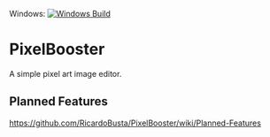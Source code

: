 Windows: [![Windows Build](https://ci.appveyor.com/api/projects/status/bygo7lrqe0l3n9n7?svg=true)](https://ci.appveyor.com/project/FelipeMartins/pixelbooster)

# PixelBooster

A simple pixel art image editor.

## Planned Features

https://github.com/RicardoBusta/PixelBooster/wiki/Planned-Features

